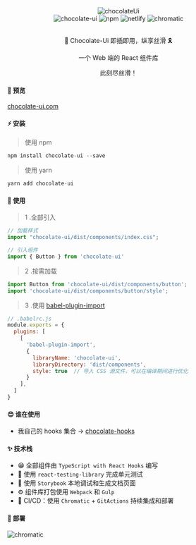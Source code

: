 <div align="center">
    <img alt="chocolateUi" style={{ width: 180, height: 180 }} src="https://blog-1253646934.cos.ap-beijing.myqcloud.com/chocolate.png" />
    <div >
      <img alt="chocolate-ui" style={{ marginLeft: 10 }} src="https://img.shields.io/npm/dm/chocolate-ui.svg" />
      <img alt="npm" style={{ marginLeft: 10 }} src="https://img.shields.io/npm/v/chocolate-ui.svg?style=flat" />
      <img alt="netlify" style={{ marginLeft: 10 }} src="https://img.shields.io/badge/netlify-Success-blue" />
      <img alt="chromatic" style={{ marginLeft: 10 }} src="https://img.shields.io/badge/chromatic-Success-green" />
    </div>
    <br />
    <p> <span role="img" aria-label="chocolateUi" >🍫</span> Chocolate-Ui 即插即用，纵享丝滑 <span role="img" aria-label="chocolateUi" > 🎗️</span></p>
    <p> 一个 Web 端的 React 组件库 </p>
    <p> 此刻尽丝滑！ </p>
</div>

#### 🐳 预览

<a href="https://master--60e31bd4495b7b003b0b96a3.chromatic.com" target="_blank">chocolate-ui.com</a>

#### ⚡ 安装

>使用 npm

```javascript
npm install chocolate-ui --save
```

>使用 yarn

```javascript
yarn add chocolate-ui
```

#### 📖 使用

> 1 .全部引入

```javascript
// 加载样式
import "chocolate-ui/dist/components/index.css";

// 引入组件
import { Button } from 'chocolate-ui'
```

> 2 .按需加载

```js
import Button from 'chocolate-ui/dist/components/button';
import 'chocolate-ui/dist/components/button/style';
```

> 3 .使用 [babel-plugin-import](https://github.com/ant-design/babel-plugin-import)

```js
// .babelrc.js
module.exports = {
  plugins: [
    [
      'babel-plugin-import',
      {
        libraryName: 'chocolate-ui',
        libraryDirectory: 'dist/components',
        style: true  // 导入 CSS 源文件，可以在编译期间进行优化
      }
    ], 
  ]
}
```

#### 😊 谁在使用

- 我自己的 hooks 集合 -> [chocolate-hooks](https://github.com/ChocolateUI/chocolate-hooks)

#### ✨ 技术栈

- 😁 全部组件由 `TypeScript with React Hooks` 编写
- 🍑 使用 `react-testing-library` 完成单元测试
- 🦌 使用 `Storybook` 本地调试和生成文档页面
- ⚙️ 组件库打包使用 `Webpack` 和 `Gulp`
- 🥦 CI/CD：使用 `Chromatic` + `GitActions` 持续集成和部署

#### 🔨 部署

![chromatic](https://user-images.githubusercontent.com/18121040/132154705-126869b5-fa9b-4ea8-80fd-f6aba5c81288.png)
